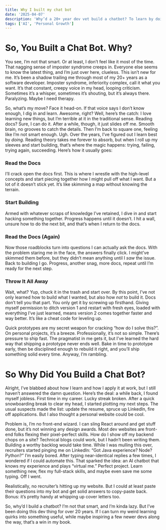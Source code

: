 ```yaml
---
title: Why I built my chat bot
date: '2025-04-07'
description: 'Why’d a 20+ year dev vet build a chatbot? To learn by doing, ditch the flops, and automate the grind. Peek inside my process.'
tags: ['AI', 'Personal Growth']
---
```


# So, You Built a Chat Bot. Why?

You see, I’m not that smart. Or at least, I don’t feel like it most of the time. That nagging sense of imposter syndrome creeps in. Everyone else seems to know the latest thing, and I’m just over here, clueless. This isn’t new for me. It’s been a shadow trailing me through most of my 20+ years as a software developer. Imposter syndrome, inferiority complex, call it what you want. It’s that constant, creepy voice in my head, looping criticism. Sometimes it’s a whisper, sometimes it’s shouting, but it’s always there. Paralyzing. Maybe I need therapy.

So, what’s my move? Face it head-on. If that voice says I don’t know enough, I dig in and learn. Awesome, right? Well, here’s the catch: I love learning new things, but I’m terrible at it in the traditional sense. Reading docs? Sure, I can do it. After a while, though, it just slides off me. Smooth brain, no grooves to catch the details. Then I’m back to square one, feeling like I’m not smart enough. Ugh. Over the years, I’ve figured out I learn best by _doing_. Reading theory takes me forever to absorb, but when I roll up my sleeves and start building, that’s where the magic happens: trying, failing, trying again, succeeding. Here’s how it usually goes:

### Read the Docs

I’ll crack open the docs first. This is where I wrestle with the high-level concepts and start piecing together how I might pull off what I want. But a lot of it doesn’t stick yet. It’s like skimming a map without knowing the terrain.

### Start Building

Armed with whatever scraps of knowledge I’ve retained, I dive in and start hacking something together. Progress happens until it doesn’t. I hit a wall, unsure how to do the next bit, and that’s when I return to the docs.

### Read the Docs (Again)

Now those roadblocks turn into questions I can actually ask the docs. With the problem staring me in the face, the answers finally click. I might’ve skimmed them before, but they didn’t mean anything until I _saw_ the issue. Back to building I go. Progress, another snag, more docs, repeat until I’m ready for the next step.

### Throw It All Away

Wait, what? Yup, chuck it in the trash and start over. By this point, I’ve not only learned how to build what I wanted, but also how _not_ to build it. Docs don’t tell you that part. You only get it by screwing up firsthand. Giving myself permission to ditch version 1 and restart with fresh eyes, loaded with everything I’ve just learned, means version 2 comes together faster and way better. It’s like a cheat code for leveling up.

Quick prototypes are my secret weapon for cracking “how do I solve this?”. On personal projects, it’s a breeze. Professionally, it’s not so simple. There’s pressure to ship fast. The pragmatist in me gets it, but I’ve learned the hard way that shipping a prototype never ends well. Bake in time to prototype early, then be disciplined enough to rebuild it right, and you’ll ship something solid every time. Anyway, I’m rambling.

# So Why Did You Build a Chat Bot?

Alright, I’ve blabbed about how I learn and how I apply it at work, but I still haven’t answered the damn question. Here’s the deal: a while back, I found myself jobless. First time in my career. Lucky streak broken. After a quick snowboarding break to clear my head, I started plotting my next steps. The usual suspects made the list: update the resume, spruce up LinkedIn, fire off applications. But I also thought a personal website could be cool.

Problem is, I’m no front-end wizard. I can sling React around and get stuff done, but it’s not winning any design awards. Most dev websites are front-end folks flexing their pixel-perfect skills. How do I show off my backend chops on a site? Technical blogs could work, but I hadn’t been writing them. Building a worthy backlog would take time. While I was mulling this over, recruiters started pinging me on LinkedIn: “Got Java experience? Node? Python?” I’m easily bored. After typing near-identical replies a few times, I wondered if I could automate this. That sparked the idea: an AI chatbot that knows my experience and plays “virtual me.” Perfect project. Learn something new, flex my full-stack skills, and maybe even save me some typing. Off I went.

Realistically, no recruiter’s hitting up my website. But I could at least paste their questions into my bot and get solid answers to copy-paste back. Bonus: it’s pretty handy at whipping up cover letters too.

So, why’d I build a chatbot? I’m not that smart, and I’m kinda lazy. But I’ve been doing this dev thing for over 20 years. If I can turn my weird learning quirks into something useful, while maybe inspiring a few newer devs along the way, that’s a win in my book.
